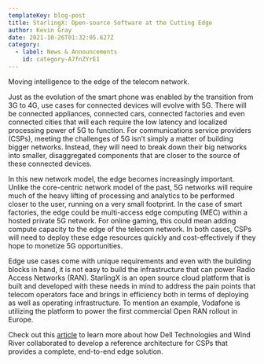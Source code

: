 ```yaml
---
templateKey: blog-post
title: StarlingX: Open-source Software at the Cutting Edge
author: Kevin Gray
date: 2021-10-26T01:32:05.627Z
category: 
  - label: News & Announcements
    id: category-A7fnZYrE1
---
```


Moving intelligence to the edge of the telecom network. <!-- more -->

Just as the evolution of the smart phone was enabled by the transition from 3G to 4G, use cases for connected devices will evolve with 5G. There will be connected appliances, connected cars, connected factories and even connected cities that will each require the low latency and localized processing power of 5G to function. For communications service providers (CSPs), meeting the challenges of 5G isn’t simply a matter of building bigger networks. Instead, they will need to break down their big networks into smaller, disaggregated components that are closer to the source of these connected devices.

In this new network model, the edge becomes increasingly important. Unlike the core-centric network model of the past, 5G networks will require much of the heavy lifting of processing and analytics to be performed closer to the user, running on a very small footprint. In the case of smart factories, the edge could be multi-access edge computing (MEC) within a hosted private 5G network. For online gaming, this could mean adding compute capacity to the edge of the telecom network. In both cases, CSPs will need to deploy these edge resources quickly and cost-effectively if they hope to monetize 5G opportunities.

Edge use cases come with unique requirements and even with the building blocks in hand, it is not easy to build the infrastructure that can power Radio Access Networks (RAN). StarlingX is an open source cloud platform that is built and developed with these needs in mind to address the pain points that telecom operators face and brings in efficiency both in terms of deploying as well as operating infrastructure. To mention an example, Vodafone is utilizing the platform to power the first commercial Open RAN rollout in Europe.

Check out this [article](https://www.delltechnologies.com/en-us/blog/starlingx-open-source-software-at-the-cutting-edge/) to learn more about how Dell Technologies and Wind River collaborated to develop a reference architecture for CSPs that provides a complete, end-to-end edge solution.
